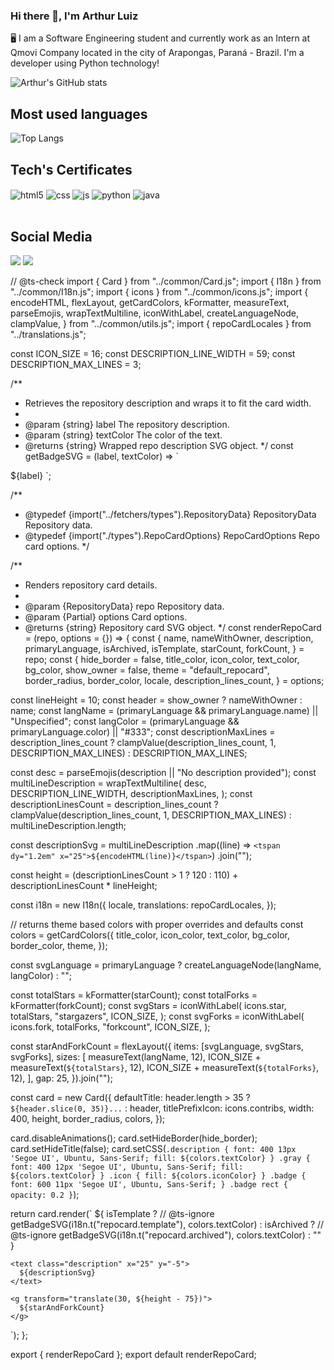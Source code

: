 ### Hi there 👋, I'm Arthur Luiz
🖥️ I am a Software Engineering student and currently work as an Intern at Qmovi Company located in the city of Arapongas, Paraná - Brazil. I'm a developer using Python technology!

![Arthur's GitHub stats](https://github-readme-stats.vercel.app/api?username=arthur&theme=synthwave&show_icons=true)

## Most used languages

![Top Langs](https://github-readme-stats.vercel.app/api/top-langs/?username=arthurluizvieira&layout=compact&icons=true&theme=synthwave)


## Tech's Certificates

<div style="display: inline_block">
  <img align="center" alt="html5" src="https://img.shields.io/badge/HTML5-E34F26?style=for-the-badge&logo=html5&logoColor=white" />
  <img align="center" alt="css" src="https://img.shields.io/badge/CSS3-1572B6?style=for-the-badge&logo=css3&logoColor=white" />
  <img align="center" alt="js" src="https://img.shields.io/badge/JavaScript-F7DF1E?style=for-the-badge&logo=javascript&logoColor=black" />
  <img align="center" alt="python" src="https://img.shields.io/badge/Python-14354C?style=for-the-badge&logo=python&logoColor=white" />
  <img align="center" alt="java" src="https://img.shields.io/badge/Java-ED8B00?style=for-the-badge&logo=openjdk&logoColor=white" />
</div><br/>

## Social Media

[<img src="https://img.shields.io/badge/linkedin-%230077B5.svg?&style=for-the-badge&logo=linkedin&logoColor=white" />]([https://www.linkedin.com/in/USERNAME/](https://www.linkedin.com/in/arthur-luiz-vieira-yokomizo-293b78275/)) [<img src = "https://img.shields.io/badge/instagram-%23E4405F.svg?&style=for-the-badge&logo=instagram&logoColor=white">](https://www.instagram.com/@arthurluizvieira__/)

// @ts-check
import { Card } from "../common/Card.js";
import { I18n } from "../common/I18n.js";
import { icons } from "../common/icons.js";
import {
  encodeHTML,
  flexLayout,
  getCardColors,
  kFormatter,
  measureText,
  parseEmojis,
  wrapTextMultiline,
  iconWithLabel,
  createLanguageNode,
  clampValue,
} from "../common/utils.js";
import { repoCardLocales } from "../translations.js";

const ICON_SIZE = 16;
const DESCRIPTION_LINE_WIDTH = 59;
const DESCRIPTION_MAX_LINES = 3;

/**
 * Retrieves the repository description and wraps it to fit the card width.
 *
 * @param {string} label The repository description.
 * @param {string} textColor The color of the text.
 * @returns {string} Wrapped repo description SVG object.
 */
const getBadgeSVG = (label, textColor) => `
  <g data-testid="badge" class="badge" transform="translate(320, -18)">
    <rect stroke="${textColor}" stroke-width="1" width="70" height="20" x="-12" y="-14" ry="10" rx="10"></rect>
    <text
      x="23" y="-5"
      alignment-baseline="central"
      dominant-baseline="central"
      text-anchor="middle"
      fill="${textColor}"
    >
      ${label}
    </text>
  </g>
`;

/**
 * @typedef {import("../fetchers/types").RepositoryData} RepositoryData Repository data.
 * @typedef {import("./types").RepoCardOptions} RepoCardOptions Repo card options.
 */

/**
 * Renders repository card details.
 *
 * @param {RepositoryData} repo Repository data.
 * @param {Partial<RepoCardOptions>} options Card options.
 * @returns {string} Repository card SVG object.
 */
const renderRepoCard = (repo, options = {}) => {
  const {
    name,
    nameWithOwner,
    description,
    primaryLanguage,
    isArchived,
    isTemplate,
    starCount,
    forkCount,
  } = repo;
  const {
    hide_border = false,
    title_color,
    icon_color,
    text_color,
    bg_color,
    show_owner = false,
    theme = "default_repocard",
    border_radius,
    border_color,
    locale,
    description_lines_count,
  } = options;

  const lineHeight = 10;
  const header = show_owner ? nameWithOwner : name;
  const langName = (primaryLanguage && primaryLanguage.name) || "Unspecified";
  const langColor = (primaryLanguage && primaryLanguage.color) || "#333";
  const descriptionMaxLines = description_lines_count
    ? clampValue(description_lines_count, 1, DESCRIPTION_MAX_LINES)
    : DESCRIPTION_MAX_LINES;

  const desc = parseEmojis(description || "No description provided");
  const multiLineDescription = wrapTextMultiline(
    desc,
    DESCRIPTION_LINE_WIDTH,
    descriptionMaxLines,
  );
  const descriptionLinesCount = description_lines_count
    ? clampValue(description_lines_count, 1, DESCRIPTION_MAX_LINES)
    : multiLineDescription.length;

  const descriptionSvg = multiLineDescription
    .map((line) => `<tspan dy="1.2em" x="25">${encodeHTML(line)}</tspan>`)
    .join("");

  const height =
    (descriptionLinesCount > 1 ? 120 : 110) +
    descriptionLinesCount * lineHeight;

  const i18n = new I18n({
    locale,
    translations: repoCardLocales,
  });

  // returns theme based colors with proper overrides and defaults
  const colors = getCardColors({
    title_color,
    icon_color,
    text_color,
    bg_color,
    border_color,
    theme,
  });

  const svgLanguage = primaryLanguage
    ? createLanguageNode(langName, langColor)
    : "";

  const totalStars = kFormatter(starCount);
  const totalForks = kFormatter(forkCount);
  const svgStars = iconWithLabel(
    icons.star,
    totalStars,
    "stargazers",
    ICON_SIZE,
  );
  const svgForks = iconWithLabel(
    icons.fork,
    totalForks,
    "forkcount",
    ICON_SIZE,
  );

  const starAndForkCount = flexLayout({
    items: [svgLanguage, svgStars, svgForks],
    sizes: [
      measureText(langName, 12),
      ICON_SIZE + measureText(`${totalStars}`, 12),
      ICON_SIZE + measureText(`${totalForks}`, 12),
    ],
    gap: 25,
  }).join("");

  const card = new Card({
    defaultTitle: header.length > 35 ? `${header.slice(0, 35)}...` : header,
    titlePrefixIcon: icons.contribs,
    width: 400,
    height,
    border_radius,
    colors,
  });

  card.disableAnimations();
  card.setHideBorder(hide_border);
  card.setHideTitle(false);
  card.setCSS(`
    .description { font: 400 13px 'Segoe UI', Ubuntu, Sans-Serif; fill: ${colors.textColor} }
    .gray { font: 400 12px 'Segoe UI', Ubuntu, Sans-Serif; fill: ${colors.textColor} }
    .icon { fill: ${colors.iconColor} }
    .badge { font: 600 11px 'Segoe UI', Ubuntu, Sans-Serif; }
    .badge rect { opacity: 0.2 }
  `);

  return card.render(`
    ${
      isTemplate
        ? // @ts-ignore
          getBadgeSVG(i18n.t("repocard.template"), colors.textColor)
        : isArchived
          ? // @ts-ignore
            getBadgeSVG(i18n.t("repocard.archived"), colors.textColor)
          : ""
    }

    <text class="description" x="25" y="-5">
      ${descriptionSvg}
    </text>

    <g transform="translate(30, ${height - 75})">
      ${starAndForkCount}
    </g>
  `);
};

export { renderRepoCard };
export default renderRepoCard;
